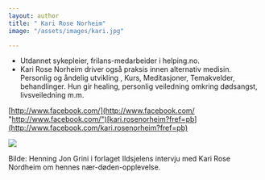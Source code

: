 ```yaml
---
layout: author
title: " Kari Rose Norheim"
image: "/assets/images/kari.jpg"

---
```

* Utdannet sykepleier, frilans-medarbeider i helping.no.
* Kari Rose Norheim driver også praksis innen alternativ medisin. Personlig og åndelig utvikling , Kurs, Meditasjoner, Temakvelder, behandlinger. Hun gir healing, personlig veiledning omkring dødsangst, livsveiledning m.m.

[http://www.facebook.com/](http://www.facebook.com/ "http://www.facebook.com/")[kari.rosenorheim?fref=pb](http://www.facebook.com/kari.rosenorheim?fref=pb)

![](http://www.helping.no/karidvd2.jpg)

Bilde: Henning Jon Grini i forlaget Ildsjelens intervju med Kari Rose Nordheim om hennes nær-døden-opplevelse. 
